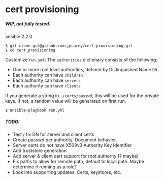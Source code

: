 # cert provisioning
##### WIP, not fully tested.

ansible 2.2.0
```
$ git clone git@github.com:jpcarey/cert_provisioning.git
$ cd cert_provisioning
```
Customize `run.yml`:
The `authorities` dictionary consists of the following:
- One or more root level authorities, defined by Distinguished Name `DN`
- Each authority can have `children`
- Each authority can have `servers`
- Each authority can have `clients`

If you generate a string in `./certs/passwd`, this will be used for the private keys.  If not, a random value will be generated on first run.

```
$ ansible-playbook run.yml
```


##### TODO:
- Test / fix DN for server and client certs
- Create passwd per authority. Document behavior.
- Server certs do not have X509v3 Authority Key Identifier
- Add truststore generation
- Add server & client cert support for root authority (? maybe)
- Fix paths to allow for remote path, default to local path. Maybe determine if running as a role?
- Look into supporting updates. Certs, keystores, etc.
